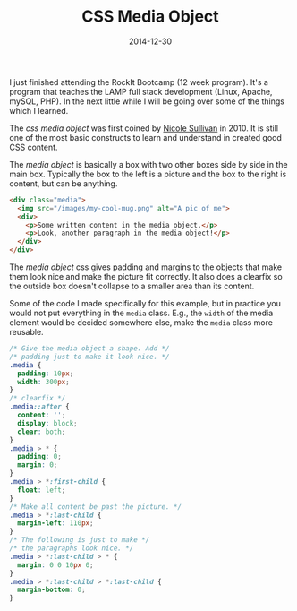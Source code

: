 ﻿---
date: 2014-12-30
title: CSS Media Object
tags:
   - css
---

I just finished attending the RockIt Bootcamp (12 week program). It's a program that teaches the LAMP full stack development (Linux, Apache, mySQL, PHP). In the next little while I will be going over some of the things which I learned.

The *css media object* was first coined by [Nicole Sullivan] in 2010. It is still one of the most basic constructs to learn and understand in created good CSS content.

[Nicole Sullivan]: http://www.stubbornella.org/content/2010/06/25/the-media-object-saves-hundreds-of-lines-of-code/

The *media object* is basically a box with two other boxes side by side in the main box. Typically the box to the left is a picture and the box to the right is content, but can be anything.

```html
<div class="media">
  <img src="/images/my-cool-mug.png" alt="A pic of me">
  <div>
    <p>Some written content in the media object.</p>
    <p>Look, another paragraph in the media object!</p>
  </div>
</div>
```

The *media object* css gives padding and margins to the objects that make them look nice and make the picture fit correctly. It also does a clearfix so the outside box doesn't collapse to a smaller area than its content.

Some of the code I made specifically for this example, but in practice you would not put everything in the `media` class. E.g., the `width` of the media element would be decided somewhere else, make the `media` class more reusable.

```css
/* Give the media object a shape. Add */
/* padding just to make it look nice. */
.media {
  padding: 10px;
  width: 300px;
}
/* clearfix */
.media::after {
  content: '';
  display: block;
  clear: both;
}
.media > * {
  padding: 0;
  margin: 0;
}
.media > *:first-child {
  float: left;
}
/* Make all content be past the picture. */
.media > *:last-child {
  margin-left: 110px;
}
/* The following is just to make */
/* the paragraphs look nice. */
.media > *:last-child > * {
  margin: 0 0 10px 0;
}
.media > *:last-child > *:last-child {
  margin-bottom: 0;
}
```
